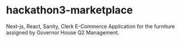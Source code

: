 # hackathon3-marketplace
Next-js, React, Sanity, Clerk E-Commerce Application for the furniture assigned by Governor House Q2 Management. 
